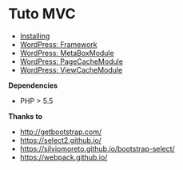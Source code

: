 # Tuto MVC

- [Installing](wiki/installing)
- [WordPress: Framework](wiki/WordPress:-Framework)
- [WordPress: MetaBoxModule](wiki/WordPress:-MetaBoxModule)
- [WordPress: PageCacheModule](wiki/WordPress:-PageCacheModule)
- [WordPress: ViewCacheModule](wiki/WordPress:-ViewCacheModule)

**Dependencies**

- PHP > 5.5


**Thanks to**

- http://getbootstrap.com/
- https://select2.github.io/
- https://silviomoreto.github.io/bootstrap-select/
- https://webpack.github.io/
